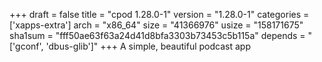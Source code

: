 +++
draft = false
title = "cpod 1.28.0-1"
version = "1.28.0-1"
categories = ['xapps-extra']
arch = "x86_64"
size = "41366976"
usize = "158171675"
sha1sum = "fff50ae63f63a24d41d8bfa3303b73453c5b115a"
depends = "['gconf', 'dbus-glib']"
+++
A simple, beautiful podcast app